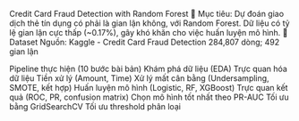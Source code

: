 Credit Card Fraud Detection with Random Forest
🎯 Mục tiêu: Dự đoán giao dịch thẻ tín dụng có phải là gian lận không, với Random Forest.
Dữ liệu có tỷ lệ gian lận cực thấp (~0.17%), gây khó khăn cho việc huấn luyện mô hình.
📁 Dataset
Nguồn: Kaggle - Credit Card Fraud Detection
284,807 dòng; 492 gian lận 

 Pipeline thực hiện (10 bước bài bản)
Khám phá dữ liệu (EDA)
Trực quan hóa dữ liệu
Tiền xử lý (Amount, Time)
Xử lý mất cân bằng (Undersampling, SMOTE, kết hợp)
Huấn luyện mô hình (Logistic, RF, XGBoost)
Trực quan kết quả (ROC, PR, confusion matrix)
Chọn mô hình tốt nhất theo PR-AUC
Tối ưu bằng GridSearchCV
Tối ưu threshold phân loại
